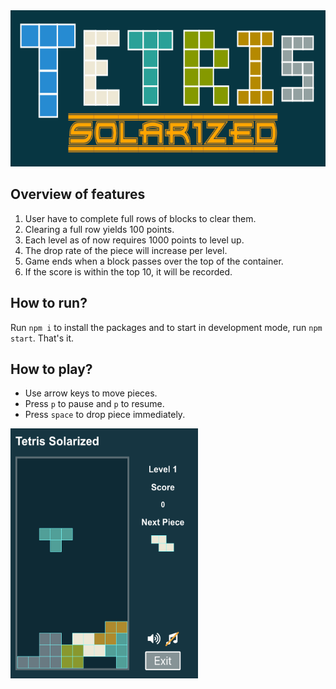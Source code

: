 <img src="https://github.com/Vui-Chee/Tetris-Solarized/blob/master/tetris-header.png" height="250" width="100%" alt="tetris"/>

## Overview of features
1. User have to complete full rows of blocks to clear them.
2. Clearing a full row yields 100 points.
3. Each level as of now requires 1000 points to level up.
4. The drop rate of the piece will increase per level.
5. Game ends when a block passes over the top of the container.
6. If the score is within the top 10, it will be recorded.

## How to run?
Run `npm i` to install the packages and to start in development mode, run `npm start`. That's it.

## How to play?
* Use arrow keys to move pieces.
* Press `p` to pause and `p` to resume.
* Press `space` to drop piece immediately.

<img src="https://github.com/Vui-Chee/Tetris-Solarized/blob/master/src/images/game-play.png" height="400" width="300" alt="tetris"/>
